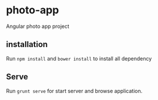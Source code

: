 # photo-app

Angular photo app project

## installation

Run `npm install` and `bower install` to install all dependency

## Serve

Run `grunt serve` for start server and browse application.


